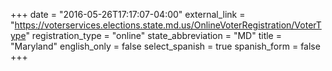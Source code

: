 +++
date = "2016-05-26T17:17:07-04:00"
external_link = "https://voterservices.elections.state.md.us/OnlineVoterRegistration/VoterType"
registration_type = "online"
state_abbreviation = "MD"
title = "Maryland"
english_only = false
select_spanish = true
spanish_form = false
+++

